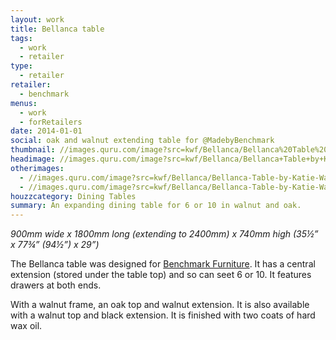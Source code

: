 ```yaml
---
layout: work
title: Bellanca table
tags:
  - work
  - retailer
type:
  - retailer
retailer:
  - benchmark
menus:
  - work
  - forRetailers
date: 2014-01-01
social: oak and walnut extending table for @MadebyBenchmark
thumbnail: //images.quru.com/image?src=kwf/Bellanca/Bellanca%20Table%20by%20Katie%20Walker%20(Extended).jpg&width=175&height=175&right=0.54375&top=0.17925
headimage: //images.quru.com/image?src=kwf/Bellanca/Bellanca+Table+by+Katie+Walker+%28Extended%29.jpg
otherimages:
  - //images.quru.com/image?src=kwf/Bellanca/Bellanca-Table-by-Katie-Walker.jpg&left=0.17813&right=0.84375
  - //images.quru.com/image?src=kwf/Bellanca/Bellanca-Table-by-Katie-Walker-end-shot.jpg&right=0.75625&left=0.25313
houzzcategory: Dining Tables
summary: An expanding dining table for 6 or 10 in walnut and oak.
---
```


_900mm wide x 1800mm long (extending to 2400mm) x 740mm high (35&frac12;&rdquo; x  77&frac34;&rdquo; (94&frac12;&rdquo;) x 29&rdquo;)_  

The Bellanca table was designed for [Benchmark Furniture](/retailers/benchmark). It has a central extension (stored under the table top) and so can seet 6 or 10. It features drawers at both ends.

With a walnut frame, an oak top and walnut extension.  It is also available with a walnut top and black extension. It is finished with two coats of hard wax oil.
